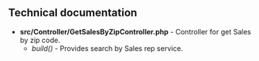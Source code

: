 ## Technical documentation 
* **src/Controller/GetSalesByZipController.php** - Controller for get Sales by zip code. 
    * *build()* - Provides search by Sales rep service. 
